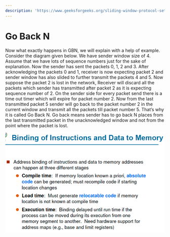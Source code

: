 ```yaml
---
description: 'https://www.geeksforgeeks.org/sliding-window-protocol-set-2-receiver-side/'
---
```


# Go Back N

Now what exactly happens in GBN, we will explain with a help of example. Consider the diagram given below. We have sender window size of 4. Assume that we have lots of sequence numbers just for the sake of explanation. Now the sender has sent the packets 0, 1, 2 and 3. After acknowledging the packets 0 and 1, receiver is now expecting packet 2 and sender window has also slided to further transmit the packets 4 and 5. Now suppose the packet 2 is lost in the network, Receiver will discard all the packets which sender has transmitted after packet 2 as it is expecting sequence number of 2. On the sender side for every packet send there is a time out timer which will expire for packet number 2. Now from the last transmitted packet 5 sender will go back to the packet number 2 in the current window and transmit all the packets till packet number 5. That’s why it is called Go Back N. Go back means sender has to go back N places from the last transmitted packet in the unacknowledged window and not from the point where the packet is lost.

![](../../.gitbook/assets/image%20%2873%29.png)

